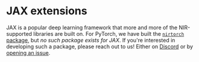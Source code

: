 # JAX extensions

JAX is a popular deep learning framework that more and more of the NIR-supported libraries are built on.
For PyTorch, we have built the [`nirtorch` package](https://github.com/neuromorphs/nirtorch), but *no such package exists for JAX*.
If you're interested in developing such a package, please reach out to us!
Either on [Discord](https://discord.gg/JRMRGP9h3c) or by [opening an issue](https://github.com/neuromorphs/NIR/issues).